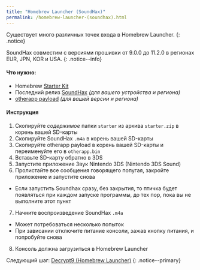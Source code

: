 ```yaml
---
title: "Homebrew Launcher (SoundHax)"
permalink: /homebrew-launcher-(soundhax).html
---
```


Существует много различных точек входа в Homebrew Launcher.
{: .notice}

SoundHax совместим с версиями прошивки от 9.0.0 до 11.2.0 в регионах EUR, JPN, KOR и USA.
{: .notice--info}

#### <a name="what_need" />Что нужно: 

+ Homebrew [Starter Kit](http://smealum.github.io/ninjhax2/starter.zip)
+ Последний релиз [SoundHax](http://soundhax.com/) *(для вашего устройства и региона)*
+ [otherapp payload](https://smealum.github.io/3ds/#otherapp) *(для вашей версии и региона)*

#### <a name="instructions" />Инструкция

1. Скопируйте _содержимое_ папки `starter` из архива `starter.zip` в корень вашей SD-карты
2. Скопируйте SoundHax `.m4a` в корень вашей SD-карты
3. Скопируйте otherapp payload в корень вашей SD-карты и переименуйте его в `otherapp.bin`
4. Вставьте SD-карту обратно в 3DS
5. Запустите приложение Звук Nintendo 3DS (Nintendo 3DS Sound)
6. Пролистайте все сообщения говорящего попугая, закройте приложение и запустите снова
  + Если запустить Soundhax сразу, без закрытия, то птичка будет появляться при каждом запуске программы, до тех пор, пока вы не выполните этот пункт
7. Начните воспроизведение SoundHax `.m4a`
  + Может потребоваться несколько попыток
  + При зависании отключите питание консоли, зажав кнопку питания, и попробуйте снова
8. Консоль должна загрузиться в Homebrew Launcher

Следующий шаг: [Decrypt9 (Homebrew Launcher)](decrypt9-(Homebrew-launcher))
{: .notice--primary}